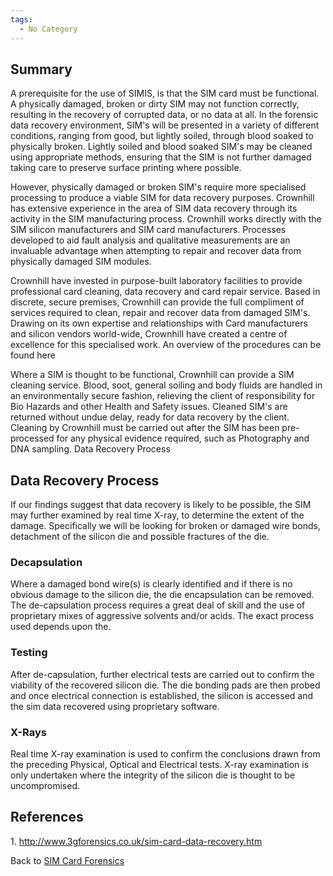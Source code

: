 ```yaml
---
tags:
  - No Category
---
```

## Summary

A prerequisite for the use of SIMIS, is that the SIM card must be
functional. A physically damaged, broken or dirty SIM may not function
correctly, resulting in the recovery of corrupted data, or no data at
all. In the forensic data recovery environment, SIM's will be presented
in a variety of different conditions, ranging from good, but lightly
soiled, through blood soaked to physically broken. Lightly soiled and
blood soaked SIM's may be cleaned using appropriate methods, ensuring
that the SIM is not further damaged taking care to preserve surface
printing where possible.

However, physically damaged or broken SIM's require more specialised
processing to produce a viable SIM for data recovery purposes. Crownhill
has extensive experience in the area of SIM data recovery through its
activity in the SIM manufacturing process. Crownhill works directly with
the SIM silicon manufacturers and SIM card manufacturers. Processes
developed to aid fault analysis and qualitative measurements are an
invaluable advantage when attempting to repair and recover data from
physically damaged SIM modules.

Crownhill have invested in purpose-built laboratory facilities to
provide professional card cleaning, data recovery and card repair
service. Based in discrete, secure premises, Crownhill can provide the
full compliment of services required to clean, repair and recover data
from damaged SIM's. Drawing on its own expertise and relationships with
Card manufacturers and silicon vendors world-wide, Crownhill have
created a centre of excellence for this specialised work. An overview of
the procedures can be found here

Where a SIM is thought to be functional, Crownhill can provide a SIM
cleaning service. Blood, soot, general soiling and body fluids are
handled in an environmentally secure fashion, relieving the client of
responsibility for Bio Hazards and other Health and Safety issues.
Cleaned SIM's are returned without undue delay, ready for data recovery
by the client. Cleaning by Crownhill must be carried out after the SIM
has been pre-processed for any physical evidence required, such as
Photography and DNA sampling. Data Recovery Process

## Data Recovery Process

If our findings suggest that data recovery is likely to be possible, the
SIM may further examined by real time X-ray, to determine the extent of
the damage. Specifically we will be looking for broken or damaged wire
bonds, detachment of the silicon die and possible fractures of the die.

### Decapsulation

Where a damaged bond wire(s) is clearly identified and if there is no
obvious damage to the silicon die, the die encapsulation can be removed.
The de-capsulation process requires a great deal of skill and the use of
proprietary mixes of aggressive solvents and/or acids. The exact process
used depends upon the.

### Testing

After de-capsulation, further electrical tests are carried out to
confirm the viability of the recovered silicon die. The die bonding pads
are then probed and once electrical connection is established, the
silicon is accessed and the sim data recovered using proprietary
software.

### X-Rays

Real time X-ray examination is used to confirm the conclusions drawn
from the preceding Physical, Optical and Electrical tests. X-ray
examination is only undertaken where the integrity of the silicon die is
thought to be uncompromised.

## References

1\. <http://www.3gforensics.co.uk/sim-card-data-recovery.htm>

Back to [SIM Card Forensics](sim_card_forensics.md)